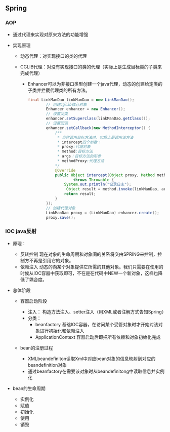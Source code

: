 ## Spring

### AOP

- 通过代理来实现对原来方法的功能增强

- 实现原理

  - 动态代理：对实现接口的类的代理

  - CGLIB代理：对没有实现接口的类的代理（实际上是生成目标类的子类来完成代理）

    - Enhancer可以为非接口类型创建一个java代理，动态的创建给定类的子类并拦截代理类的所有方法。

      ~~~java
      final LinkManDao linkManDao = new LinkManDao();
              // 创建cglib核心对象
              Enhancer enhancer = new Enhancer();
              // 设置父类
              enhancer.setSuperclass(linkManDao.getClass());
              // 设置回调
              enhancer.setCallback(new MethodInterceptor() {
                  /**
                   * 当你调用目标方法时，实质上是调用该方法
                   * intercept四个参数：
                   * proxy:代理对象
                   * method:目标方法
                   * args：目标方法的形参
                   * methodProxy:代理方法
                  */
                  @Override
                  public Object intercept(Object proxy, Method method, Object[] args, MethodProxy methodProxy)
                          throws Throwable {
                      System.out.println("记录日志");
                       Object result = method.invoke(linkManDao, args);
                      return result;
                  }
              });
              // 创建代理对象
              LinkManDao proxy = (LinkManDao) enhancer.create();
              proxy.save();
      ~~~



### IOC  java反射

- 原理：

  - 反转控制  现在对象的生命周期和对象间的关系将交由SPRING来控制，控制方不再是引用它的对象。
  - 依赖注入  动态的向某个对象提供它所需的其他对象。我们只需要在使用的时候从IOC容器中获取即可，不在是在代码中NEW一个新对象，这样也降低了耦合度。

- 总体阶段

  - 容器启动阶段
    - 注入： 构造方法注入、setter注入（用XML或者注解方式告知Spring）
    - 分类：
      - beanfactory   基础IOC容器，在访问某个受管对象时才开始对该对象进行初始化和依赖注入
      - ApplicationContext  容器启动后即把所有依赖和对象初始化完成

  - bean的注册过程
    - XMLbeandefiniton读取Xml中对应bean对象的信息映射到对应的beandefinition对象
    - 通过beanfactory在需要该对象时从beandefinitong中读取信息并实例化

- bean的生命周期

  - 实例化
  - 赋值
  - 初始化
  - 使用
  - 销毁

